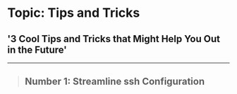# Topic: Tips and Tricks
## '3 Cool Tips and Tricks that Might Help You Out in the Future'

---
> ## Number 1:  Streamline ssh Configuration


